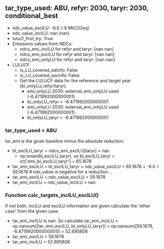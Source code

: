 

## tar_type_used: ABU, refyr: 2030, taryr: 2030, conditional_best
- ndc_value_exclLU: -6.0 (-6 MtCO2eq)
- ndc_value_inclLU: nan (nan)
- lulucf_first_try: True
- Emissions values from NDCs:
  - ndcs_emi_inclLU for refyr and taryr: [nan nan]
  - ndcs_emi_exclLU for refyr and taryr: [nan nan]
  - ndcs_emi_onlyLU for refyr and taryr: [nan nan]
- LULUCF
  - is_LU_covered_valinfo: False
  - is_LU_covered_secinfo: False
  - Get the LULUCF data for the reference and target year (bl_onlyLU_refyr/taryr).
    - emi_onlyLU 2030: external_emi_onlyLU used (-6.471992000000001).
    - bl_onlyLU_refyr = -6.471992000000001
    - emi_onlyLU 2030: external_emi_onlyLU used (-6.471992000000001).
    - bl_onlyLU_taryr = -6.471992000000001
### tar_type_used = ABU
tar_emi is the given baseline minus the absolute reduction.
- bl_exclLU_taryr = ndcs_emi_exclLU[taryr] = nan
  - np.isnan(bl_exclLU_taryr), so bl_exclLU_taryr = ict['emi_bl_exclLU_taryr'] = 65.1678
- tar_emi_exclLU = bl_exclLU_taryr + ndc_value_exclLU = 65.1678 + -6.0 = 59.1678 # ndc_value is negative for a reduction ...
- tar_emi_exclLU = ndc_value_exclLU = 59.1678
- tar_emi_inclLU = ndc_value_inclLU = nan
### Function calc_targets_inclLU_exclLU()
If not both, inclLU and exclLU information are given calculate the 'other case' from the given case.
- tar_emi_inclLU is nan. So calculate tar_emi_inclLU = np.nansum([tar_emi_exclLU, bl_onlyLU_taryr]) = np.nansum([59.1678, -6.471992000000001]) = 52.695808
- tar_emi_exclLU = 59.1678
- tar_emi_inclLU = 52.695808